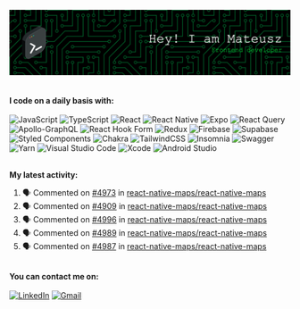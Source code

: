 ![Header](./github-header-image.png)
\
 \
 \
**I code on a daily basis with:**
\
 \
![JavaScript](https://img.shields.io/badge/javascript-%23323330.svg?style=for-the-badge&logo=javascript&logoColor=%23F7DF1E)
![TypeScript](https://img.shields.io/badge/typescript-%23007ACC.svg?style=for-the-badge&logo=typescript&logoColor=white)
![React](https://img.shields.io/badge/react-%2320232a.svg?style=for-the-badge&logo=react&logoColor=%2361DAFB)
![React Native](https://img.shields.io/badge/react_native-%2320232a.svg?style=for-the-badge&logo=react&logoColor=%2361DAFB)
![Expo](https://img.shields.io/badge/expo-1C1E24?style=for-the-badge&logo=expo&logoColor=#D04A37)
![React Query](https://img.shields.io/badge/-React%20Query-FF4154?style=for-the-badge&logo=react%20query&logoColor=white)
![Apollo-GraphQL](https://img.shields.io/badge/-ApolloGraphQL-311C87?style=for-the-badge&logo=apollo-graphql)
![React Hook Form](https://img.shields.io/badge/React%20Hook%20Form-%23EC5990.svg?style=for-the-badge&logo=reacthookform&logoColor=white)
![Redux](https://img.shields.io/badge/redux-%23593d88.svg?style=for-the-badge&logo=redux&logoColor=white)
![Firebase](https://img.shields.io/badge/Firebase-039BE5?style=for-the-badge&logo=Firebase&logoColor=white)
![Supabase](https://img.shields.io/badge/Supabase-3ECF8E?style=for-the-badge&logo=supabase&logoColor=white)
![Styled Components](https://img.shields.io/badge/styled--components-DB7093?style=for-the-badge&logo=styled-components&logoColor=white)
![Chakra](https://img.shields.io/badge/chakra-%234ED1C5.svg?style=for-the-badge&logo=chakraui&logoColor=white)
![TailwindCSS](https://img.shields.io/badge/tailwindcss-%2338B2AC.svg?style=for-the-badge&logo=tailwind-css&logoColor=white)
![Insomnia](https://img.shields.io/badge/Insomnia-black?style=for-the-badge&logo=insomnia&logoColor=5849BE)
![Swagger](https://img.shields.io/badge/-Swagger-%23Clojure?style=for-the-badge&logo=swagger&logoColor=white)
![Yarn](https://img.shields.io/badge/yarn-%232C8EBB.svg?style=for-the-badge&logo=yarn&logoColor=white)
![Visual Studio Code](https://img.shields.io/badge/Visual%20Studio%20Code-0078d7.svg?style=for-the-badge&logo=visual-studio-code&logoColor=white)
![Xcode](https://img.shields.io/badge/Xcode-007ACC?style=for-the-badge&logo=Xcode&logoColor=white)
![Android Studio](https://img.shields.io/badge/Android%20Studio-3DDC84.svg?style=for-the-badge&logo=android-studio&logoColor=white)

\
**My latest activity:**

<!--START_SECTION:activity-->

1. 🗣 Commented on [#4973](https://github.com/react-native-maps/react-native-maps/pull/4973#issuecomment-1987812623) in [react-native-maps/react-native-maps](https://github.com/react-native-maps/react-native-maps)
2. 🗣 Commented on [#4909](https://github.com/react-native-maps/react-native-maps/pull/4909#issuecomment-1987812349) in [react-native-maps/react-native-maps](https://github.com/react-native-maps/react-native-maps)
3. 🗣 Commented on [#4996](https://github.com/react-native-maps/react-native-maps/issues/4996#issuecomment-1987328922) in [react-native-maps/react-native-maps](https://github.com/react-native-maps/react-native-maps)
4. 🗣 Commented on [#4989](https://github.com/react-native-maps/react-native-maps/issues/4989#issuecomment-1975076306) in [react-native-maps/react-native-maps](https://github.com/react-native-maps/react-native-maps)
5. 🗣 Commented on [#4987](https://github.com/react-native-maps/react-native-maps/issues/4987#issuecomment-1975071284) in [react-native-maps/react-native-maps](https://github.com/react-native-maps/react-native-maps)
<!--END_SECTION:activity-->

\
**You can contact me on:**
\
 \
[![LinkedIn](https://img.shields.io/badge/linkedin-%230077B5.svg?style=for-the-badge&logo=linkedin&logoColor=white)](https://www.linkedin.com/in/mateusz-betka/)
[![Gmail](https://img.shields.io/badge/Gmail-D14836?style=for-the-badge&logo=gmail&logoColor=white)](mailTo:mateki079@gmail.com)
